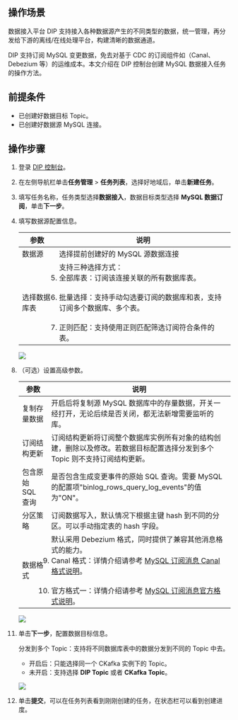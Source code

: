 ## 操作场景

数据接入平台 DIP 支持接入各种数据源产生的不同类型的数据，统一管理，再分发给下游的离线/在线处理平台，构建清晰的数据通道。

DIP 支持订阅 MySQL 变更数据，免去对基于 CDC 的订阅组件如（Canal、Debezium 等）的运维成本。本文介绍在 DIP 控制台创建 MySQL 数据接入任务的操作方法。

## 前提条件

- 已创建好数据目标 Topic。
- 已创建好数据源 MySQL 连接。

## 操作步骤

1. 登录 [DIP 控制台](https://console.cloud.tencent.com/ckafka/datahub-overview)。

2. 在左侧导航栏单击**任务管理** > **任务列表**，选择好地域后，单击**新建任务**。

3. 填写任务名称，任务类型选择**数据接入**，数据目标类型选择 **MySQL 数据订阅**，单击**下一步**。

4. 填写数据源配置信息。

   | 参数         | 说明                                                         |
   | ------------ | ------------------------------------------------------------ |
   | 数据源       | 选择提前创建好的 MySQL 源数据连接                            |
   | 选择数据库表 | 支持三种选择方式：<br><li>全部库表：订阅该连接关联的所有数据库表。</li><br><li>批量选择：支持手动勾选要订阅的数据库和表，支持订阅多个数据库、多个表。</li><br/><li>正则匹配：支持使用正则匹配筛选订阅符合条件的表。</li> |

   ![](https://qcloudimg.tencent-cloud.cn/raw/4df62ff73d92de9ca2e1439773beeaf7.png)

5. （可选）设置高级参数。

   | 参数              | 说明                                                         |
   | ----------------- | ------------------------------------------------------------ |
   | 复制存量数据      | 开启后将复制源 MySQL 数据库中的存量数据，开关一经打开，无论后续是否关闭，都无法新增需要监听的库。 |
   | 订阅结构更新      | 订阅结构更新将订阅整个数据库实例所有对象的结构创建，删除以及修改。若数据目标配置选择分发到多个Topic 则不支持订阅结构更新。 |
   | 包含原始 SQL 查询 | 是否包含生成变更事件的原始 SQL 查询。需要 MySQL 的配置项"binlog_rows_query_log_events"的值为"ON"。 |
   | 分区策略          | 订阅数据写入，默认情况下根据主键 hash 到不同的分区。可以手动指定表的 hash 字段。 |
   | 数据格式          | 默认采用 Debezium 格式，同时提供了兼容其他消息格式的能力。<br/><li>Canal 格式：详情介绍请参考 [MySQL 订阅消息 Canal 格式说明](https://cloud.tencent.com/document/product/1591/79158)。</li><br><li>官方格式一：详情介绍请参考 [MySQL 订阅消息官方格式说明](https://cloud.tencent.com/document/product/1591/79157)。</li> |

   ![](https://qcloudimg.tencent-cloud.cn/raw/5e9583ffe15566fcbd5ca352125e11fd.png)

6. 单击**下一步**，配置数据目标信息。

   分发到多个 Topic：支持将不同数据库表中的数据分发到不同的 Topic 中去。

   - 开启后：只能选择同一个 CKafka 实例下的 Topic。
   - 未开启：支持选择 **DIP Topic** 或者 **CKafka Topic**。

   ![](https://qcloudimg.tencent-cloud.cn/raw/0daa51f156dc33a3602f90b23208dec3.png)

7. 单击**提交**，可以在任务列表看到刚刚创建的任务，在状态栏可以看到创建进度。

   
